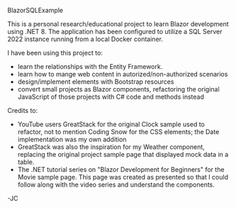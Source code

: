 BlazorSQLExample

This is a personal research/educational project to learn Blazor development using .NET 8. The application has been configured to utilize a SQL Server 2022 instance running from a local Docker container.

I have been using this project to:

- learn the relationships with the Entity Framework.
- learn how to mange web content in autorized/non-authorized scenarios
- design/implement elements with Bootstrap resources
- convert small projects as Blazor components, refactoring the original JavaScript of those projects with C# code and methods instead

Credits to:
- YouTube users GreatStack for the original Clock sample used to refactor, not to mention Coding Snow for the CSS elements; the Date implementation was my own addition
- GreatStack was also the inspiration for my Weather component, replacing the original project sample page that displayed mock data in a table.
- The .NET tutorial series on "Blazor Development for Beginners" for the Movie sample page. This page was created as presented so that I could follow along with the video series and understand the components.

-JC
